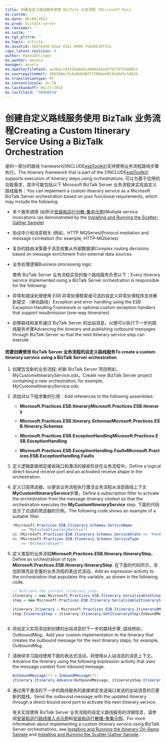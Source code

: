 ```yaml
---
title: 创建自定义路线服务使用 BizTalk 业务流程 |Microsoft Docs
ms.custom: ''
ms.date: 06/08/2017
ms.prod: biztalk-server
ms.reviewer: ''
ms.suite: ''
ms.tgt_pltfrm: ''
ms.topic: article
ms.assetid: 3bd7ed38-02a3-41b1-9990-754d5539f15e
caps.latest.revision: 4
author: MandiOhlinger
ms.author: mandia
manager: anneta
ms.openlocfilehash: aa36acc84358a8e91a0b9daaa4370270fb5860b1
ms.sourcegitcommit: 266308ec5c6a9d8d80ff298ee6051b4843c5d626
ms.translationtype: MT
ms.contentlocale: zh-CN
ms.lasthandoff: 06/27/2018
ms.locfileid: "36988534"
---
```

# <a name="creating-a-custom-itinerary-service-using-a-biztalk-orchestration"></a><span data-ttu-id="38aa7-102">创建自定义路线服务使用 BizTalk 业务流程</span><span class="sxs-lookup"><span data-stu-id="38aa7-102">Creating a Custom Itinerary Service Using a BizTalk Orchestration</span></span>
<span data-ttu-id="38aa7-103">是的一部分的路线 framework[!INCLUDE[esbToolkit](../includes/esbtoolkit-md.md)]支持使用业务流程路线步骤执行。</span><span class="sxs-lookup"><span data-stu-id="38aa7-103">The itinerary framework that is part of the [!INCLUDE[esbToolkit](../includes/esbtoolkit-md.md)] supports execution of itinerary steps using orchestrations.</span></span> <span data-ttu-id="38aa7-104">可以为基于应用的功能需求，其中可能包括以下 Microsoft BizTalk Server 业务流程来实现自定义路线服务：</span><span class="sxs-lookup"><span data-stu-id="38aa7-104">You can implement a custom itinerary service as a Microsoft BizTalk Server orchestration based on your functional requirements, which may include the following:</span></span>  
  
- <span data-ttu-id="38aa7-105">多个服务调用 (如所示[安装和运行分散-集中示例](../esb-toolkit/installing-and-running-the-scatter-gather-sample.md))</span><span class="sxs-lookup"><span data-stu-id="38aa7-105">Multiple service invocations (as demonstrated by the [Installing and Running the Scatter-Gather Sample](../esb-toolkit/installing-and-running-the-scatter-gather-sample.md))</span></span>  
  
- <span data-ttu-id="38aa7-106">协议中介和消息相关 (例如，HTTP MQSeries)</span><span class="sxs-lookup"><span data-stu-id="38aa7-106">Protocol mediation and message correlation (for example, HTTP-MQSeries)</span></span>  
  
- <span data-ttu-id="38aa7-107">复杂的路由决策基于消息收集从外部数据源</span><span class="sxs-lookup"><span data-stu-id="38aa7-107">Complex routing decisions based on message enrichment from external data sources</span></span>  
  
- <span data-ttu-id="38aa7-108">业务处理逻辑</span><span class="sxs-lookup"><span data-stu-id="38aa7-108">Business processing logic</span></span>  
  
  <span data-ttu-id="38aa7-109">使用 BizTalk Server 业务流程实现的每个路线服务负责以下：</span><span class="sxs-lookup"><span data-stu-id="38aa7-109">Every itinerary service implemented using a BizTalk Server orchestration is responsible for the following:</span></span>  
  
- <span data-ttu-id="38aa7-110">异常和错误处理使用 ESB 异常处理框架或可选的自定义异常处理程序支持重新提交 （单向路线）</span><span class="sxs-lookup"><span data-stu-id="38aa7-110">Exception and error handling using the ESB Exception Handling Framework or optional custom exception handlers that support resubmission (one-way itineraries)</span></span>  
  
- <span data-ttu-id="38aa7-111">前移路线和发布通过 BizTalk Server 的出站消息，以便可以执行下一步的路线服务步骤</span><span class="sxs-lookup"><span data-stu-id="38aa7-111">Advancing the itinerary and publishing outbound messages through BizTalk Server so that the next itinerary service step can execute</span></span>  
  
#### <a name="to-create-a-custom-itinerary-service-using-a-biztalk-server-orchestration"></a><span data-ttu-id="38aa7-112">若要创建使用 BizTalk Server 业务流程的自定义路线服务</span><span class="sxs-lookup"><span data-stu-id="38aa7-112">To create a custom itinerary service using a BizTalk Server orchestration</span></span>  
  
1. <span data-ttu-id="38aa7-113">创建包含新的业务流程; 的新 BizTalk Server 项目例如，MyCustomeItineraryService.odx。</span><span class="sxs-lookup"><span data-stu-id="38aa7-113">Create new BizTalk Server project containing a new orchestration; for example, MyCustomeItineraryService.odx.</span></span>  
  
2. <span data-ttu-id="38aa7-114">添加对以下程序集的引用：</span><span class="sxs-lookup"><span data-stu-id="38aa7-114">Add references to the following assemblies:</span></span>  
  
   -   <span data-ttu-id="38aa7-115">**Microsoft.Practices.ESB.Itinerary**</span><span class="sxs-lookup"><span data-stu-id="38aa7-115">**Microsoft.Practices.ESB.Itinerary**</span></span>  
  
   -   <span data-ttu-id="38aa7-116">**Microsoft.Practices.ESB.Itinerary.Schemas**</span><span class="sxs-lookup"><span data-stu-id="38aa7-116">**Microsoft.Practices.ESB.Itinerary.Schemas**</span></span>  
  
   -   <span data-ttu-id="38aa7-117">**Microsoft.Practices.ESB.ExceptionHandling**</span><span class="sxs-lookup"><span data-stu-id="38aa7-117">**Microsoft.Practices.ESB.ExceptionHandling**</span></span>  
  
   -   <span data-ttu-id="38aa7-118">**Microsoft.Practices.ESB.ExceptionHandling.Faults**</span><span class="sxs-lookup"><span data-stu-id="38aa7-118">**Microsoft.Practices.ESB.ExceptionHandling.Faults**</span></span>  
  
3. <span data-ttu-id="38aa7-119">定义逻辑直接绑定接收端口和激活的接收形状在业务流程中。</span><span class="sxs-lookup"><span data-stu-id="38aa7-119">Define a logical direct-bound receive port and an activated receive shape in the orchestration.</span></span>  
  
4. <span data-ttu-id="38aa7-120">定义订阅筛选器，以便该业务流程执行激活业务流程从消息路线上下文**MyCustomItineraryService**步骤。</span><span class="sxs-lookup"><span data-stu-id="38aa7-120">Define a subscription filter to activate the orchestration from the message itinerary context so that the orchestration executes the **MyCustomItineraryService** step.</span></span> <span data-ttu-id="38aa7-121">下面的代码显示了合适的筛选器的示例。</span><span class="sxs-lookup"><span data-stu-id="38aa7-121">The following code shows an example of a suitable filter.</span></span>  
  
   ```csharp  
   (Microsoft.Practices.ESB.Itinerary.Schemas.ServiceName   
       == "MyCustomItineraryService")   
   && (Microsoft.Practices.ESB.Itinerary.Schemas.ServiceState == "Pending")  
   && (Microsoft.Practices.ESB.Itinerary.Schemas.ServiceType   
       == "Orchestration")  
   ```  
  
5. <span data-ttu-id="38aa7-122">定义类型的业务流程**Microsoft.Practices.ESB.Itinerary.ItineraryStep**。</span><span class="sxs-lookup"><span data-stu-id="38aa7-122">Define an orchestration of type **Microsoft.Practices.ESB.Itinerary.ItineraryStep**.</span></span> <span data-ttu-id="38aa7-123">在下面的代码所示，添加到填充此变量的业务流程的表达式活动。</span><span class="sxs-lookup"><span data-stu-id="38aa7-123">Add an expression activity to the orchestration that populates this variable, as shown in the following code.</span></span>  
  
   ```csharp  
   // Retrieve the current itinerary step.  
   itinerary = new Microsoft.Practices.ESB.Itinerary.SerializableItineraryWrapper();  
   step = new Microsoft.Practices.ESB.Itinerary.SerializableItineraryStepWrapper();  
  
   itinerary.Itinerary = Microsoft.Practices.ESB.Itinerary.ItineraryOMFactory.Create(InboundMessage);  
   step.ItineraryStep = itinerary.Itinerary.GetItineraryStep(InboundMessage);  
  
   ```  
  
6. <span data-ttu-id="38aa7-124">将自定义实现添加到创建的出站消息的下一步的路线步骤; 路线例如，OutboundMsg。</span><span class="sxs-lookup"><span data-stu-id="38aa7-124">Add your custom implementation to the itinerary that creates the outbound message for the next itinerary steps; for example, OutboundMsg.</span></span>  
  
7. <span data-ttu-id="38aa7-125">请继续学习路线使用下面的表达式活动，将使用从入站消息的消息上下文。</span><span class="sxs-lookup"><span data-stu-id="38aa7-125">Advance the itinerary using the following expression activity that uses the message context from inbound message.</span></span>  
  
   ```csharp  
   OutboundMessage(*) = InboundMessage(*);   
   itinerary.Itinerary.Advance(OutboundMessage, itineraryStep.ItineraryStep);  
   ```  
  
8. <span data-ttu-id="38aa7-126">通过用于激活的下一步的路线服务的直接绑定发送端口发送的出站消息的已更新的路线。</span><span class="sxs-lookup"><span data-stu-id="38aa7-126">Send the outbound message with the updated itinerary through a direct-bound send port to activate the next itinerary service.</span></span>  
  
   <span data-ttu-id="38aa7-127">有关实现使用 BizTalk Server 业务流程的自定义路线服务的详细信息，请参阅[安装和运行路线接入点示例](../esb-toolkit/installing-and-running-the-itinerary-on-ramp-sample.md)和[安装和运行散播-聚集示例](../esb-toolkit/installing-and-running-the-scatter-gather-sample.md)。</span><span class="sxs-lookup"><span data-stu-id="38aa7-127">For more information about implementing a custom itinerary service using BizTalk Server orchestrations, see [Installing and Running the Itinerary On-Ramp Sample](../esb-toolkit/installing-and-running-the-itinerary-on-ramp-sample.md) and [Installing and Running the Scatter-Gather Sample](../esb-toolkit/installing-and-running-the-scatter-gather-sample.md).</span></span>
